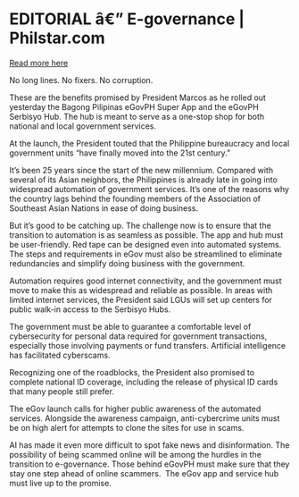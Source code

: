 # EDITORIAL â€” E-governance | Philstar.com

[Read more here](https://www.philstar.com/opinion/2025/07/19/2458981/editorial-e-governance)

No long lines. No fixers. No corruption.

These are the benefits promised by President Marcos as he rolled out yesterday the Bagong Pilipinas eGovPH Super App and the eGovPH Serbisyo Hub. The hub is meant to serve as a one-stop shop for both national and local government services.

At the launch, the President touted that the Philippine bureaucracy and local government units “have finally moved into the 21st century.”

It’s been 25 years since the start of the new millennium. Compared with several of its Asian neighbors, the Philippines is already late in going into widespread automation of government services. It’s one of the reasons why the country lags behind the founding members of the Association of Southeast Asian Nations in ease of doing business.

But it’s good to be catching up. The challenge now is to ensure that the transition to automation is as seamless as possible. The app and hub must be user-friendly. Red tape can be designed even into automated systems. The steps and requirements in eGov must also be streamlined to eliminate redundancies and simplify doing business with the government.

Automation requires good internet connectivity, and the government must move to make this as widespread and reliable as possible. In areas with limited internet services, the President said LGUs will set up centers for public walk-in access to the Serbisyo Hubs.

The government must be able to guarantee a comfortable level of cybersecurity for personal data required for government transactions, especially those involving payments or fund transfers. Artificial intelligence has facilitated cyberscams.

Recognizing one of the roadblocks, the President also promised to complete national ID coverage, including the release of physical ID cards that many people still prefer.

The eGov launch calls for higher public awareness of the automated services. Alongside the awareness campaign, anti-cybercrime units must be on high alert for attempts to clone the sites for use in scams.

AI has made it even more difficult to spot fake news and disinformation. The possibility of being scammed online will be among the hurdles in the transition to e-governance. Those behind eGovPH must make sure that they stay one step ahead of online scammers.  The eGov app and service hub must live up to the promise.